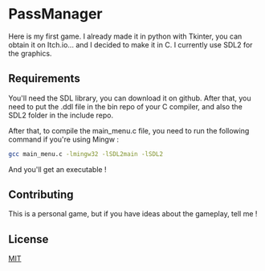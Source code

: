 # PassManager
Here is my first game. I already made it in python with Tkinter, you can obtain it on Itch.io... and I decided to make it in C. I currently use SDL2 for the graphics.

## Requirements
You'll need the SDL library, you can download it on github. After that, you need to put the .ddl file in the bin repo of your C compiler, and also the SDL2 folder in the include repo.

After that, to compile the main_menu.c file, you need to run the following command if you're using Mingw :
```bash
gcc main_menu.c -lmingw32 -lSDL2main -lSDL2
```
And you'll get an executable !

## Contributing
This is a personal game, but if you have ideas about the gameplay, tell me !

## License
[MIT](https://choosealicense.com/licenses/mit/)
